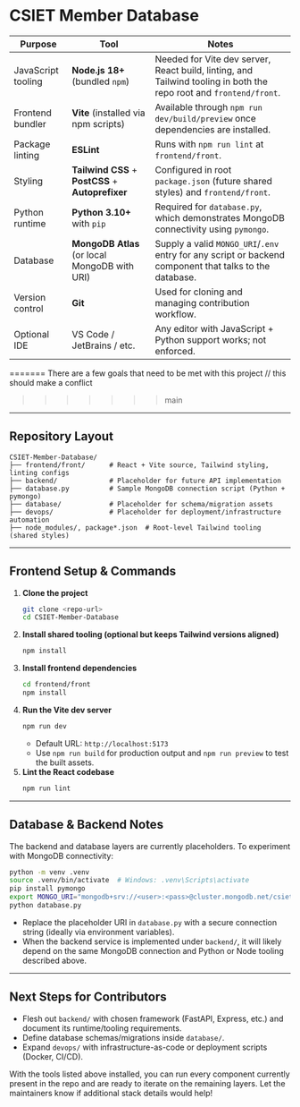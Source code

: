 # CSIET Member Database

| Purpose | Tool | Notes |
| --- | --- | --- |
| JavaScript tooling | **Node.js 18+** (bundled `npm`) | Needed for Vite dev server, React build, linting, and Tailwind tooling in both the repo root and `frontend/front`. |
| Frontend bundler | **Vite** (installed via npm scripts) | Available through `npm run dev/build/preview` once dependencies are installed. |
| Package linting | **ESLint** | Runs with `npm run lint` at `frontend/front`. |
| Styling | **Tailwind CSS** + **PostCSS** + **Autoprefixer** | Configured in root `package.json` (future shared styles) and `frontend/front`. |
| Python runtime | **Python 3.10+** with `pip` | Required for `database.py`, which demonstrates MongoDB connectivity using `pymongo`. |
| Database | **MongoDB Atlas** (or local MongoDB with URI) | Supply a valid `MONGO_URI`/`.env` entry for any script or backend component that talks to the database. |
| Version control | **Git** | Used for cloning and managing contribution workflow. |
| Optional IDE | VS Code / JetBrains / etc. | Any editor with JavaScript + Python support works; not enforced. |
=======
 There are a few goals that need to be met with this project
 // this should make a conflict 
>>>>>>> main

---

## Repository Layout

```
CSIET-Member-Database/
├── frontend/front/      # React + Vite source, Tailwind styling, linting configs
├── backend/             # Placeholder for future API implementation
├── database.py          # Sample MongoDB connection script (Python + pymongo)
├── database/            # Placeholder for schema/migration assets
├── devops/              # Placeholder for deployment/infrastructure automation
├── node_modules/, package*.json  # Root-level Tailwind tooling (shared styles)
```

---

## Frontend Setup & Commands

1. **Clone the project**
   ```sh
   git clone <repo-url>
   cd CSIET-Member-Database
   ```
2. **Install shared tooling (optional but keeps Tailwind versions aligned)**
   ```sh
   npm install
   ```
3. **Install frontend dependencies**
   ```sh
   cd frontend/front
   npm install
   ```
4. **Run the Vite dev server**
   ```sh
   npm run dev
   ```
   - Default URL: `http://localhost:5173`
   - Use `npm run build` for production output and `npm run preview` to test the built assets.
5. **Lint the React codebase**
   ```sh
   npm run lint
   ```

---

## Database & Backend Notes

The backend and database layers are currently placeholders. To experiment with MongoDB connectivity:

```sh
python -m venv .venv
source .venv/bin/activate  # Windows: .venv\Scripts\activate
pip install pymongo
export MONGO_URI="mongodb+srv://<user>:<pass>@cluster.mongodb.net/csiet"
python database.py
```

- Replace the placeholder URI in `database.py` with a secure connection string (ideally via environment variables).
- When the backend service is implemented under `backend/`, it will likely depend on the same MongoDB connection and Python or Node tooling described above.

---

## Next Steps for Contributors

- Flesh out `backend/` with chosen framework (FastAPI, Express, etc.) and document its runtime/tooling requirements.
- Define database schemas/migrations inside `database/`.
- Expand `devops/` with infrastructure-as-code or deployment scripts (Docker, CI/CD).

With the tools listed above installed, you can run every component currently present in the repo and are ready to iterate on the remaining layers. Let the maintainers know if additional stack details would help! 
